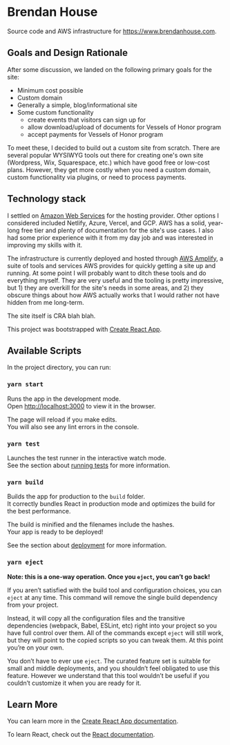 # Brendan House

Source code and AWS infrastructure for https://www.brendanhouse.com.

## Goals and Design Rationale

After some discussion, we landed on the following primary goals for the site:

- Minimum cost possible
- Custom domain
- Generally a simple, blog/informational site
- Some custom functionality
  - create events that visitors can sign up for
  - allow download/upload of documents for Vessels of Honor program
  - accept payments for Vessels of Honor program

To meet these, I decided to build out a custom site from scratch. There are several popular WYSIWYG tools out there for creating one's own site (Wordpress, Wix, Squarespace, etc.) which have good free or low-cost plans. However, they get more costly when you need a custom domain, custom functionality via plugins, or need to process payments.

## Technology stack

I settled on [Amazon Web Services](https://aws.amazon.com/) for the hosting provider. Other options I considered included Netlify, Azure, Vercel, and GCP. AWS has a solid, year-long free tier and plenty of documentation for the site's use cases. I also had some prior experience with it from my day job and was interested in improving my skills with it.

The infrastructure is currently deployed and hosted through [AWS Amplify](https://aws.amazon.com/amplify/), a suite of tools and services AWS provides for quickly getting a site up and running. At some point I will probably want to ditch these tools and do everything myself. They are very useful and the tooling is pretty impressive, but 1) they are overkill for the site's needs in some areas, and 2) they obscure things about how AWS actually works that I would rather not have hidden from me long-term.

The site itself is CRA blah blah.

This project was bootstrapped with [Create React App](https://github.com/facebook/create-react-app).

## Available Scripts

In the project directory, you can run:

### `yarn start`

Runs the app in the development mode.\
Open [http://localhost:3000](http://localhost:3000) to view it in the browser.

The page will reload if you make edits.\
You will also see any lint errors in the console.

### `yarn test`

Launches the test runner in the interactive watch mode.\
See the section about [running tests](https://facebook.github.io/create-react-app/docs/running-tests) for more information.

### `yarn build`

Builds the app for production to the `build` folder.\
It correctly bundles React in production mode and optimizes the build for the best performance.

The build is minified and the filenames include the hashes.\
Your app is ready to be deployed!

See the section about [deployment](https://facebook.github.io/create-react-app/docs/deployment) for more information.

### `yarn eject`

**Note: this is a one-way operation. Once you `eject`, you can’t go back!**

If you aren’t satisfied with the build tool and configuration choices, you can `eject` at any time. This command will remove the single build dependency from your project.

Instead, it will copy all the configuration files and the transitive dependencies (webpack, Babel, ESLint, etc) right into your project so you have full control over them. All of the commands except `eject` will still work, but they will point to the copied scripts so you can tweak them. At this point you’re on your own.

You don’t have to ever use `eject`. The curated feature set is suitable for small and middle deployments, and you shouldn’t feel obligated to use this feature. However we understand that this tool wouldn’t be useful if you couldn’t customize it when you are ready for it.

## Learn More

You can learn more in the [Create React App documentation](https://facebook.github.io/create-react-app/docs/getting-started).

To learn React, check out the [React documentation](https://reactjs.org/).
